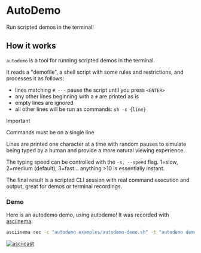 # AutoDemo

Run scripted demos in the terminal!

## How it works

`autodemo` is a tool for running scripted demos in the terminal.

It reads a "demofile", a shell script with some rules and restrictions, and
processes it as follows:

- lines matching `# ---` pause the script until you press `<ENTER>`
- any other lines beginning with a `#` are printed as is
- empty lines are ignored
- all other lines will be run as commands: `sh -c {line}`

> [!IMPORTANT]
> Commands must be on a single line

Lines are printed one character at a time with random pauses to simulate being
typed by a human and provide a more natural viewing experience.

The typing speed can be controlled with the `-s, --speed` flag. 1=slow, 2=medium
(default), 3=fast... anything >10 is essentially instant.

The final result is a scripted CLI session with real command execution and
output, great for demos or terminal recordings.

### Demo

Here is an autodemo demo, using autodemo! It was recorded with
[asciinema](https://asciinema.org):

```sh
asciinema rec -c "autodemo examples/autodemo-demo.sh" -t "autodemo demo" demo.cast
```

[![asciicast](https://asciinema.org/a/9ml8xxrZFv8aRWIkF9YRsZPNn.svg)](https://asciinema.org/a/9ml8xxrZFv8aRWIkF9YRsZPNn)
